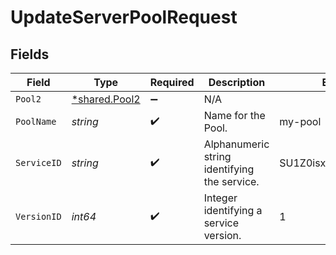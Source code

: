 # UpdateServerPoolRequest


## Fields

| Field                                         | Type                                          | Required                                      | Description                                   | Example                                       |
| --------------------------------------------- | --------------------------------------------- | --------------------------------------------- | --------------------------------------------- | --------------------------------------------- |
| `Pool2`                                       | [*shared.Pool2](../../models/shared/pool2.md) | :heavy_minus_sign:                            | N/A                                           |                                               |
| `PoolName`                                    | *string*                                      | :heavy_check_mark:                            | Name for the Pool.                            | my-pool                                       |
| `ServiceID`                                   | *string*                                      | :heavy_check_mark:                            | Alphanumeric string identifying the service.  | SU1Z0isxPaozGVKXdv0eY                         |
| `VersionID`                                   | *int64*                                       | :heavy_check_mark:                            | Integer identifying a service version.        | 1                                             |